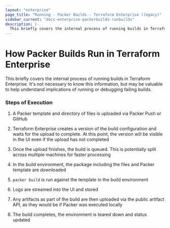 ```yaml
---
layout: "enterprise"
page_title: "Running - Packer Builds - Terraform Enterprise (legacy)"
sidebar_current: "docs-enterprise-packerbuilds-runbuilds"
description: |-
  This briefly covers the internal process of running builds in Terraform Enterprise.
---
```


# How Packer Builds Run in Terraform Enterprise

This briefly covers the internal process of running builds in Terraform
Enterprise. It's not necessary to know this information, but may be valuable to
help understand implications of running or debugging failing builds.

### Steps of Execution

1. A Packer template and directory of files is uploaded via Packer Push or
GitHub

2. Terraform Enterprise creates a version of the build configuration and waits
for the upload to complete. At this point, the version will be visible in the UI
even if the upload has not completed

3. Once the upload finishes, the build is queued. This is potentially split
across multiple machines for faster processing

4. In the build environment, the package including the files and Packer template
are downloaded

5. `packer build` is run against the template in the build environment

6. Logs are streamed into the UI and stored

7. Any artifacts as part of the build are then uploaded via the public artifact
API, as they would be if Packer was executed locally

8. The build completes, the environment is teared down and status updated
